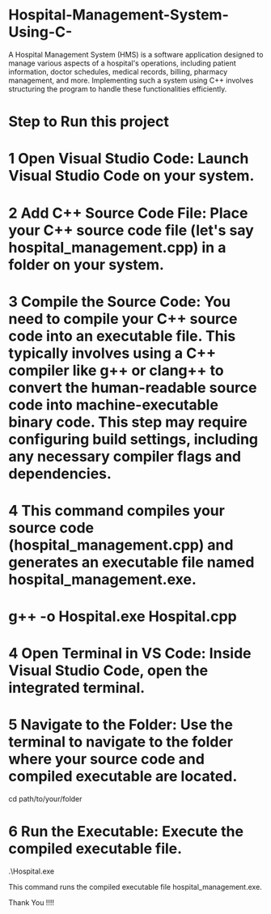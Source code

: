 # Hospital-Management-System-Using-C-
A Hospital Management System (HMS) is a software application designed to manage various aspects of a hospital's operations, including patient information, doctor schedules, medical records, billing, pharmacy management, and more. Implementing such a system using C++ involves structuring the program to handle these functionalities efficiently.

# Step to Run this project
# 1 Open Visual Studio Code: Launch Visual Studio Code on your system.

# 2 Add C++ Source Code File: Place your C++ source code file (let's say hospital_management.cpp) in a folder on your system.

# 3 Compile the Source Code: You need to compile your C++ source code into an executable file. This typically involves using a C++ compiler like g++ or clang++ to convert the human-readable source code into machine-executable binary code. This step may require configuring build settings, including any necessary compiler flags and dependencies.

# 4 This command compiles your source code (hospital_management.cpp) and generates an executable file named hospital_management.exe.
  # g++ -o Hospital.exe Hospital.cpp


# 4 Open Terminal in VS Code: Inside Visual Studio Code, open the integrated terminal.

# 5 Navigate to the Folder: Use the terminal to navigate to the folder where your source code and compiled executable are located.
cd path/to/your/folder

# 6 Run the Executable: Execute the compiled executable file.

.\Hospital.exe

This command runs the compiled executable file hospital_management.exe.

Thank You !!!!
